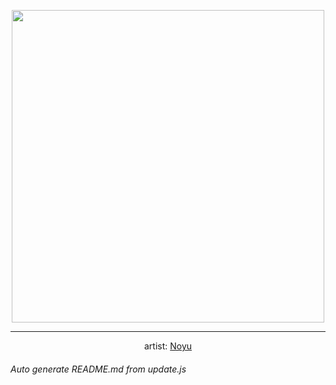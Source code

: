 
<p align="center">
  <img width="500" src="https://nekos.best/api/v2/neko/0321.png">
  <hr/>
  <center>
    artist: <a href="https://www.pixiv.net/en/artworks/86643968">Noyu</a>
  </center>
</p>


###### Auto generate README.md from update.js

